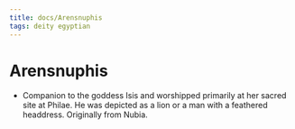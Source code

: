 ```yaml
---
title: docs/Arensnuphis
tags: deity egyptian
---
```


# Arensnuphis
- Companion to the goddess Isis and worshipped primarily at her sacred site at Philae. He was depicted as a lion or a man with a feathered headdress. Originally from Nubia.